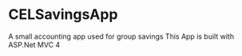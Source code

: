 # CELSavingsApp
A small accounting app used for group savings 
This App is built with ASP.Net MVC 4

